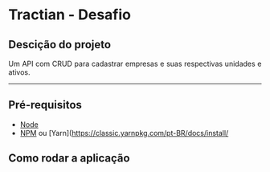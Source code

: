 # Tractian - Desafio 

## Descição do projeto

<p align="justify">
    Um API com CRUD para cadastrar empresas e suas respectivas unidades e ativos.
<p>

---

## Pré-requisitos

- [Node](https://nodejs.org/en/download/)
- [NPM](https://www.npmjs.com/get-npm) ou [Yarn](https://classic.yarnpkg.com/pt-BR/docs/install/

## Como rodar a aplicação


